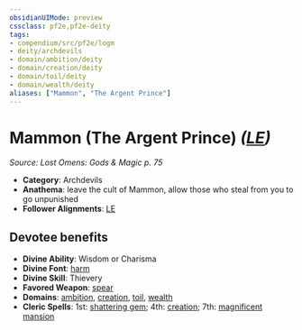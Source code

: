```yaml
---
obsidianUIMode: preview
cssclass: pf2e,pf2e-deity
tags:
- compendium/src/pf2e/logm
- deity/archdevils
- domain/ambition/deity
- domain/creation/deity
- domain/toil/deity
- domain/wealth/deity
aliases: ["Mammon", "The Argent Prince"]
---
```

# Mammon (The Argent Prince) *([LE](rules/traits/le-b1.md "Lawful Evil Alignment Trait"))*  
*Source: Lost Omens: Gods & Magic p. 75*  

- **Category**: Archdevils
- **Anathema**: leave the cult of Mammon, allow those who steal from you to go unpunished
- **Follower Alignments**: [LE](rules/traits/le-b1.md "Lawful Evil Alignment Trait")

## Devotee benefits

- **Divine Ability**: Wisdom or Charisma
- **Divine Font**: [harm](harm.md)
- **Divine Skill**: Thievery
- **Favored Weapon**: [spear](spear.md)
- **Domains**: [ambition](Reference/Compendium/Setting/domains.md#Ambition), [creation](Reference/Compendium/Setting/domains.md#Creation), [toil](Reference/Compendium/Setting/domains.md#Toil), [wealth](Reference/Compendium/Setting/domains.md#Wealth)
- **Cleric Spells**: 1st: [shattering gem](shattering-gem-logm.md); 4th: [creation](creation.md); 7th: [magnificent mansion](magnificent-mansion.md)